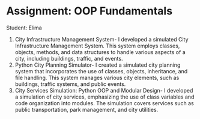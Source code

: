 # Assignment: OOP Fundamentals

Student: Elima

1. City Infrastructure Management System- I developed a simulated City Infrastructure Management System. This system employs classes, objects, methods, and data structures to handle various aspects of a city, including buildings, traffic, and events.
2. Python City Planning Simulator- I created a simulated city planning system that incorporates the use of classes, objects, inheritance, and file handling. This system manages various city elements, such as buildings, traffic systems, and public events.
3. City Services Simulation: Python OOP and Modular Design- I developed a simulation of city services, emphasizing the use of class variables and code organization into modules. The simulation covers services such as public transportation, park management, and city utilities.
